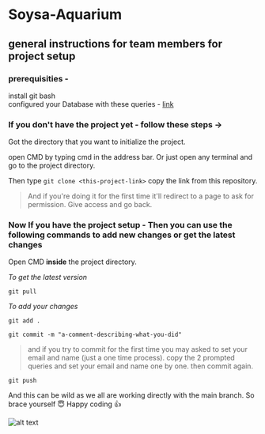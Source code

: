 # Soysa-Aquarium

## general instructions for team members for project setup 

### prerequisities -
install git bash <br />
configured your Database with these queries - [link](https://docs.google.com/document/d/1me-R8GTyIGUQ4DQOmFUtMmjxN7g2ibS6ASZRPdGfM78/edit)

### If you don't have the project yet - follow these steps -> 

Got the directory that you want to initialize the project.

open CMD by typing cmd in the address bar. Or just open any terminal and go to the project directory.

Then type `git clone <this-project-link>` copy the link from this repository.
> And if you're doing it for the first time it'll redirect to a page to ask for permission. Give access and go back.

### Now If you have the project setup - Then you can use the following commands to add new changes or get the latest changes

Open CMD **inside** the project directory.

*To get the latest version* 

`git pull`

*To add your changes* 

`git add .`

`git commit -m "a-comment-describing-what-you-did"`

> and if you try to commit for the first time you may asked to set your email and name (just a one time process). copy the 2 prompted queries and set your email and name one by one. then commit again.

`git push`

And this can be wild as we all are working directly with the main branch. So brace yourself 😇 Happy coding 👍

![alt text](https://miro.medium.com/max/1200/0*tmfbLDU_hIeg0B3B.jpg)
